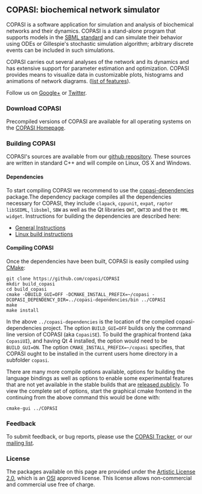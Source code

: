 ## COPASI: biochemical network simulator

COPASI is a software application for simulation and analysis of biochemical 
networks and their dynamics. COPASI is a stand-alone program that supports 
models in the [SBML standard](http://www.sbml.org/) and can simulate their 
behavior using ODEs or Gillespie's stochastic simulation algorithm; arbitrary 
discrete events can be included in such simulations.

COPASI carries out several analyses of the network and its dynamics and has 
extensive support for parameter estimation and optimization. COPASI provides 
means to visualize data in customizable plots, histograms and animations of 
network diagrams. 
([list of features](http://www.copasi.org/tiki-index.php?page=FeatureList)). 

Follow us on [Google+](https://plus.google.com/103737270060170895963) or 
[Twitter](https://twitter.com/COPASI_software). 

### Download COPASI
Precompiled versions of COPASI are available for all operating systems on the 
[COPASI Homepage](http://www.copasi.org/tiki-index.php?page=downloadnoncommercial).

### Building COPASI
COPASI's sources are available from our [github repository](https://github.com/copasi/COPASI). 
These sources are written in standard C++ and will compile on Linux, OS X and Windows. 

#### Dependencies
To start compiling COPASI we recommend to use the [copasi-dependencies](https://github.com/copasi/copasi-dependencies) package.The dependency package compiles all the dependencies 
necessary for COPASI, they include `clapack`, `cppunit`, `expat`, `raptor` 
`libSEDML`, `libsbml`, `SBW` as well as the Qt libraries `QWT`, `QWT3D` and 
the `Qt MML widget`. Instructions for building the dependencies are described 
here: 

* [General Instructions](https://github.com/copasi/copasi-dependencies/blob/master/readme.md)  
* [Linux build instructions](https://github.com/copasi/copasi-dependencies/blob/master/readme_linux.md)

#### Compiling COPASI
Once the dependencies have been built, COPASI is easily compiled using 
[CMake](http://www.cmake.org):

	git clone https://github.com/copasi/COPASI
	mkdir build_copasi
	cd build_copasi
	cmake -DBUILD_GUI=OFF -DCMAKE_INSTALL_PREFIX=~/copasi -DCOPASI_DEPENDENCY_DIR=../copasi-dependencies/bin ../COPASI
	make
	make install 

In the above `../copasi-dependencies` is the location of the compiled 
copasi-dependencies project. The option `BUILD_GUI=OFF` builds only the 
command line version of COPASI (aka `CopasiSE`). To build the graphical 
frontend (aka `CopasiUI`), and having Qt 4 installed, the option would 
need to be `BUILD_GUI=ON`. The option `CMAKE_INSTALL_PREFIX=~/copasi`
 specifies, that COPASI ought to be installed in the current users home 
directory in a subfolder `copasi`. 

There are many more compile options available, options for building the 
language bindings as well as options to enable some experimental features that
are not yet available in the stable builds that are [released publicly](http://www.copasi.org/tiki-index.php?page=downloadnoncommercial). To view the complete set of options, start the 
graphical cmake frontend in the continuing from the above command this would
be done with:

	cmake-gui ../COPASI


### Feedback
To submit feedback, or bug reports, please use the [COPASI Tracker](http://www.copasi.org/tracker/), 
or our [mailing list](https://groups.google.com/forum/#!forum/copasi-user-forum). 

### License
The packages available on this page are provided under the 
[Artistic License 2.0](http://www.copasi.org/tiki-index.php?page=ArtisticLicense), 
which is an [OSI](http://www.opensource.org/) approved license. This license 
allows non-commercial and commercial use free of charge.
